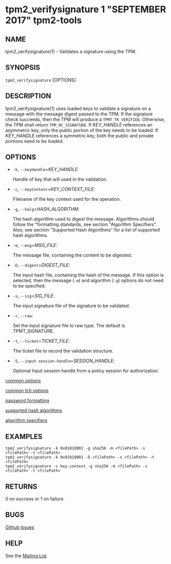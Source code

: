 tpm2_verifysignature 1 "SEPTEMBER 2017" tpm2-tools
==================================================

NAME
----

tpm2_verifysignature(1) - Validates a signature using the TPM.

SYNOPSIS
--------

`tpm2_verifysignature` [OPTIONS]

DESCRIPTION
-----------

tpm2_verifysignature(1) uses loaded keys to validate a signature on a message
with the message digest passed to the TPM. If the signature check succeeds,
then the TPM will produce a `TPMT_TK_VERIFIED`. Otherwise, the TPM shall return
`TPM_RC_SIGNATURE`. If _KEY\_HANDLE_ references an asymmetric key, only the
public portion of the key needs to be loaded. If _KEY\_HANDLE_ references a
symmetric key, both the public and private portions need to be loaded.

OPTIONS
-------

  * `-k`, `--keyHandle`=_KEY\_HANDLE_:

    Handle of key that will used in the validation.

  * `-c`, `--keyContext`=_KEY\_CONTEXT\_FILE_:

    Filename of the key context used for the operation.

  * `-g`, `--halg`=_HASH\_ALGORITHM_:

    The hash algorithm used to digest the message.
    Algorithms should follow the "formatting standards, see section
    "Algorithm Specifiers".
    Also, see section "Supported Hash Algorithms" for a list of supported hash
    algorithms.

  * `-m`, `--msg`=_MSG\_FILE_:

    The message file, containing the content to be  digested.

  * `-D`, `--digest`=_DIGEST\_FILE_:

    The input hash file, containing the hash of the message. If this option is
    selected, then the message (`-m`) and algorithm (`-g`) options do not need
    to be specified.

  * `-s`, `--sig`=_SIG\_FILE_:

    The input signature file of the signature to be validated.

  * `-r`, `--raw`:

    Set the input signature file to raw type. The default is TPMT_SIGNATURE.

  * `-t`, `--ticket`=_TICKET\_FILE_:

    The ticket file to record the validation structure.

  * `-S`, `--input-session-handle`=_SESSION\_HANDLE_:

    Optional Input session handle from a policy session for authorization.

[common options](common/options.md)

[common tcti options](common/tcti.md)

[password formatting](common/password.md)

[supported hash algorithms](common/hash.md)

[algorithm specifiers](common/alg.md)

EXAMPLES
--------

```
tpm2_verifysignature -k 0x81010001 -g sha256 -m <filePath> -s <filePath> -t <filePath>
tpm2_verifysignature -k 0x81010001 -D <filePath> -s <filePath> -t <filePath>
tpm2_verifysignature -c key.context -g sha256 -m <filePath> -s <filePath> -t <filePath>
```

RETURNS
-------
0 on success or 1 on failure.

BUGS
----
[Github Issues](https://github.com/01org/tpm2-tools/issues)

HELP
----
See the [Mailing List](https://lists.01.org/mailman/listinfo/tpm2)